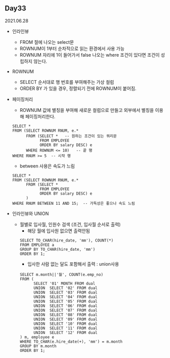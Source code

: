 ## Day33
2021.06.28
 
- 인라인뷰
  - FROM 절에 나오는 select문
  - ROWNUM이 1부터 순차적으로 읽는 환경에서 사용 가능
  - ROWNUM 자리에 1이 들어가서 false 나오는 where 조건이 있다면 조건이 성립하지 않는다.

- ROWNUM
  - SELECT 순서대로 행 번호를 부여해주는 가상 컬럼
  - ORDER BY 가 있을 경우, 정렬되기 전에 ROWNUM이 붙어짐.

- 페이징처리
  - ROWNUM 값에 별칭을 부여해 새로운 컬럼으로 만들고 외부에서 별칭을 이용해 페이징처리한다.
  ```
  SELECT *
  FROM (SELECT ROWNUM RNUM, e.*
        FROM (SELECT *   -- 원하는 조건이 있는 쿼리문
              FROM EMPLOYEE
              ORDER BY salary DESC) e
        WHERE ROWNUM <= 10)   -- 끝 행
  WHERE RNUM >= 5  -- 시작 행
  ```
  - between 사용은 속도가 느림
  ```
  SELECT *
  FROM (SELECT ROWNUM RNUM, e.*
        FROM (SELECT *
              FROM EMPLOYEE
              ORDER BY salary DESC) e
        )
  WHERE RNUM BETWEEN 11 AND 15;  -- 가독성은 좋으나 속도 느림
  ```
  
- 인라인뷰와 UNION
  - 월별로 입사월, 인원수 검색 (조건, 입사월 순서로 출력)
    - 해당 월에 입사원 없으면 출력안됨
    ```
    SELECT TO_CHAR(hire_date, 'mm'), COUNT(*)
    FROM EMPLOYEE a
    GROUP BY TO_CHAR(hire_date, 'mm')
    ORDER BY 1;
    ```
    - 입사한 사람 없는 달도 포함해서 출력 : union사용
    ```
    SELECT m.month||'월', COUNT(e.emp_no)
    FROM (
          SELECT '01' MONTH FROM dual 
          UNION  SELECT '02' FROM dual 
          UNION  SELECT '03' FROM dual 
          UNION  SELECT '04' FROM dual 
          UNION  SELECT '05' FROM dual 
          UNION  SELECT '06' FROM dual 
          UNION  SELECT '07' FROM dual 
          UNION  SELECT '08' FROM dual 
          UNION  SELECT '09' FROM dual 
          UNION  SELECT '10' FROM dual 
          UNION  SELECT '11' FROM dual 
          UNION  SELECT '12' FROM dual
    ) m, employee e
    WHERE TO_CHAR(e.hire_date(+), 'mm') = m.month
    GROUP BY m.month
    ORDER BY 1;
    ```
    
